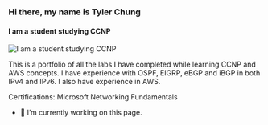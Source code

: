 ### Hi there, my name is Tyler Chung
#### I am a student studying CCNP
![I am a student studying CCNP](https://www.bleepstatic.com/content/hl-images/2020/10/20/Cisco.jpg)

This is a portfolio of all the labs I have completed while learning CCNP and AWS concepts. I have experience with OSPF, EIGRP, eBGP and iBGP in both IPv4 and IPv6. I also have experience in AWS.

Certifications: Microsoft Networking Fundamentals

- 🔭 I’m currently working on this page. 




